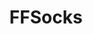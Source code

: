 ---
title: FFSocks
crosslinks:
- myult1mateischarging
- sarah_xxx
- jenspanties357
- sockfetish
- CattieCandescent
---